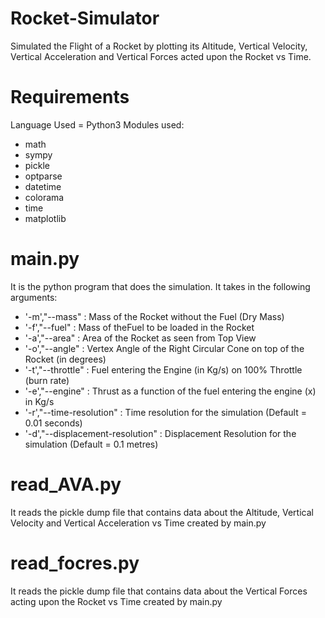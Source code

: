 # Rocket-Simulator
Simulated the Flight of a Rocket by plotting its Altitude, Vertical Velocity, Vertical Acceleration and Vertical Forces acted upon the Rocket vs Time.

# Requirements
Language Used = Python3
Modules used:
* math
* sympy
* pickle
* optparse
* datetime
* colorama
* time
* matplotlib

# main.py
It is the python program that does the simulation.
It takes in the following arguments:
* '-m',"--mass" : Mass of the Rocket without the Fuel (Dry Mass)
* '-f',"--fuel" : Mass of theFuel to be loaded in the Rocket
* '-a',"--area" : Area of the Rocket as seen from Top View
* '-o',"--angle" : Vertex Angle of the Right Circular Cone on top of the Rocket (in degrees)
* '-t',"--throttle" : Fuel entering the Engine (in Kg/s) on 100% Throttle (burn rate)
* '-e',"--engine" : Thrust as a function of the fuel entering the engine (x) in Kg/s
* '-r',"--time-resolution" : Time resolution for the simulation (Default = 0.01 seconds)
* '-d',"--displacement-resolution" : Displacement Resolution for the simulation (Default = 0.1 metres)

# read_AVA.py
It reads the pickle dump file that contains data about the Altitude, Vertical Velocity and Vertical Acceleration vs Time created by main.py

# read_focres.py
It reads the pickle dump file that contains data about the Vertical Forces acting upon the Rocket vs Time created by main.py
